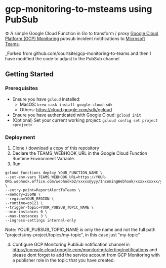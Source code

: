 # gcp-monitoring-to-msteams using PubSub

⚙️ A simple Google Cloud Function in Go to transform / proxy [Google Cloud Platform (GCP) Monitoring](https://cloud.google.com/monitoring) pubsub incident notifications to [Microsoft Teams](https://teams.microsoft.com/).

_Forked from github.com/courtsite/gcp-monitoring-to-teams and then I have modified the code to adjust to the PubSub channel


## Getting Started

### Prerequisites

- Ensure you have `gcloud` installed:
    - MacOS: `brew cask install google-cloud-sdk`
    - Others: https://cloud.google.com/sdk/gcloud
- Ensure you have authenticated with Google Cloud: `gcloud init`
- (Optional) Set your current working project: `gcloud config set project <project>`

### Deployment

1. Clone / download a copy of this repository
2. Declare the TEAMS_WEBHOOK_URL in the Google Cloud Function Runtime Environment Variable. 
3. Run:
```
gcloud functions deploy YOUR_FUNCTION_NAME \
--set-env-vars TEAMS_WEBHOOK_URL=https://YOUR-ORG.webhook.office.com/webhookb2/xxxxx@yyy/IncomingWebhook/xxxxxxxxxx/yyyyyyyyyyyyy \
--entry-point=ReportAlertToTeams \
--memory=256MB \
--region=YOUR_REGION \
--runtime=go121 \
--trigger-topic=YOUR_PUBSUB_TOPIC_NAME \
--min-instances 0 \
--max-instances 3 \ 
--ingress-settings internal-only
```

Note: YOUR_PUBSUB_TOPIC_NAME is only the name and not the full path "projects/my-project/topics/my-topic", in this case just "my-topic"

4. Configure GCP Monitoring PubSub notification channel in https://console.cloud.google.com/monitoring/alerting/notifications
and please dont forget to add the service account from GCP Monitoring with a publisher role in the topic that you have created.

